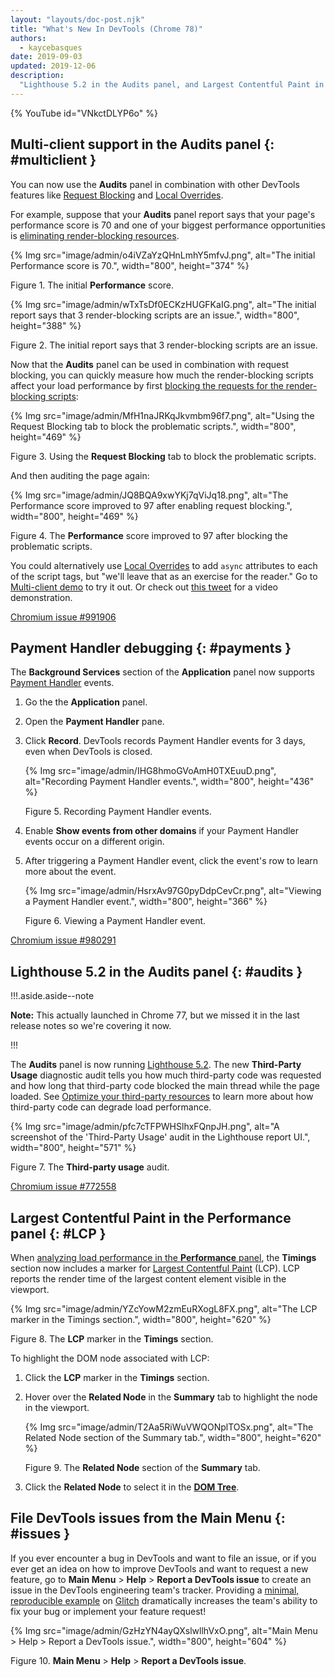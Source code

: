 ```yaml
---
layout: "layouts/doc-post.njk"
title: "What's New In DevTools (Chrome 78)"
authors:
  - kaycebasques
date: 2019-09-03
updated: 2019-12-06
description:
  "Lighthouse 5.2 in the Audits panel, and Largest Contentful Paint in the Performance panel."
---
```


{% YouTube id="VNkctDLYP6o" %}

## Multi-client support in the Audits panel {: #multiclient }

You can now use the **Audits** panel in combination with other DevTools features like [Request
Blocking][1] and [Local Overrides][2].

For example, suppose that your **Audits** panel report says that your page's performance score is 70
and one of your biggest performance opportunities is [eliminating render-blocking resources][3].

{% Img src="image/admin/o4iVZaYzQHnLmhY5mfvJ.png", alt="The initial Performance score is 70.", width="800", height="374" %}

Figure 1. The initial **Performance** score.

{% Img src="image/admin/wTxTsDf0ECKzHUGFKaIG.png", alt="The initial report says that 3 render-blocking scripts are an issue.", width="800", height="388" %}

Figure 2. The initial report says that 3 render-blocking scripts are an issue.

Now that the **Audits** panel can be used in combination with request blocking, you can quickly
measure how much the render-blocking scripts affect your load performance by first [blocking the
requests for the render-blocking scripts][4]:

{% Img src="image/admin/MfH1naJRKqJkvmbm96f7.png", alt="Using the Request Blocking tab to block the problematic scripts.", width="800", height="469" %}

Figure 3. Using the **Request Blocking** tab to block the problematic scripts.

And then auditing the page again:

{% Img src="image/admin/JQ8BQA9xwYKj7qViJq18.png", alt="The Performance score improved to 97 after enabling request blocking.", width="800", height="469" %}

Figure 4. The **Performance** score improved to 97 after blocking the problematic scripts.

You could alternatively use [Local Overrides][5] to add `async` attributes to each of the script
tags, but "we'll leave that as an exercise for the reader." Go to [Multi-client demo][6] to try it
out. Or check out [this tweet][7] for a video demonstration.

[Chromium issue #991906][8]

## Payment Handler debugging {: #payments }

The **Background Services** section of the **Application** panel now supports [Payment Handler][9]
events.

1.  Go the the **Application** panel.
2.  Open the **Payment Handler** pane.
3.  Click **Record**. DevTools records Payment Handler events for 3 days, even when DevTools is
    closed.

    {% Img src="image/admin/IHG8hmoGVoAmH0TXEuuD.png", alt="Recording Payment Handler events.", width="800", height="436" %}

    Figure 5. Recording Payment Handler events.

4.  Enable **Show events from other domains** if your Payment Handler events occur on a different
    origin.
5.  After triggering a Payment Handler event, click the event's row to learn more about the event.

    {% Img src="image/admin/HsrxAv97G0pyDdpCevCr.png", alt="Viewing a Payment Handler event.", width="800", height="366" %}

    Figure 6. Viewing a Payment Handler event.

[Chromium issue #980291][10]

## Lighthouse 5.2 in the Audits panel {: #audits }

!!!.aside.aside--note

**Note:** This actually launched in Chrome 77, but we missed it in the last release notes so we're
covering it now.

!!!

The **Audits** panel is now running [Lighthouse 5.2][11]. The new **Third-Party Usage** diagnostic
audit tells you how much third-party code was requested and how long that third-party code blocked
the main thread while the page loaded. See [Optimize your third-party resources][12] to learn more
about how third-party code can degrade load performance.

{% Img src="image/admin/pfc7cTFPWHSlhxFQnpJH.png", alt="A screenshot of the 'Third-Party Usage' audit in the Lighthouse report UI.", width="800", height="571" %}

Figure 7. The **Third-party usage** audit.

[Chromium issue #772558][13]

## Largest Contentful Paint in the Performance panel {: #LCP }

When [analyzing load performance in the **Performance** panel][14], the **Timings** section now
includes a marker for [Largest Contentful Paint][15] (LCP). LCP reports the render time of the
largest content element visible in the viewport.

{% Img src="image/admin/YZcYowM2zmEuRXogL8FX.png", alt="The LCP marker in the Timings section.", width="800", height="620" %}

Figure 8. The **LCP** marker in the **Timings** section.

To highlight the DOM node associated with LCP:

1.  Click the **LCP** marker in the **Timings** section.
2.  Hover over the **Related Node** in the **Summary** tab to highlight the node in the viewport.

    {% Img src="image/admin/T2Aa5RiWuVWQONplTOSx.png", alt="The Related Node section of the Summary tab.", width="800", height="620" %}

    Figure 9. The **Related Node** section of the **Summary** tab.

3.  Click the **Related Node** to select it in the [**DOM Tree**][16].

## File DevTools issues from the Main Menu {: #issues }

If you ever encounter a bug in DevTools and want to file an issue, or if you ever get an idea on how
to improve DevTools and want to request a new feature, go to **Main Menu** > **Help** > **Report a
DevTools issue** to create an issue in the DevTools engineering team's tracker. Providing a
[minimal, reproducible example][17] on [Glitch][18] dramatically increases the team's ability to fix
your bug or implement your feature request!

{% Img src="image/admin/GzHzYN4ayQXslwllhVxO.png", alt="Main Menu > Help > Report a DevTools issue.", width="800", height="604" %}

Figure 10. **Main Menu** > **Help** > **Report a DevTools issue**.

[1]: /web/updates/2017/04/devtools-release-notes#block-requests
[2]: /web/updates/2018/01/devtools#overrides
[3]: https://web.dev/render-blocking-resources
[4]: /web/updates/2017/04/devtools-release-notes#block-requests
[5]: /web/updates/2018/01/devtools#overrides
[6]: https://devtools.glitch.me/wndt78/multiclient.html
[7]: https://twitter.com/cjamcl/status/1167602064584671234
[8]: https://crbug.com/991906
[9]: /web/updates/2018/06/payment-handler-api
[10]: https://crbug.com/980291
[11]: https://github.com/GoogleChrome/lighthouse/releases/tag/v5.2.0
[12]: https://web.dev/fast#optimize-your-third-party-resources
[13]: https://crbug.com/772558
[14]: /web/tools/chrome-devtools/evaluate-performance/reference#record-load
[15]: https://web.dev/largest-contentful-paint
[16]: /web/tools/chrome-devtools/dom
[17]: https://stackoverflow.com/help/minimal-reproducible-example
[18]: https://glitch.com/
